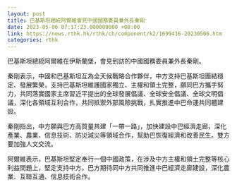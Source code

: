 ```yaml
---
layout: post
title: 巴基斯坦總統阿爾維會見中國國務委員兼外長秦剛
date: 2023-05-06 07:17:23.000000000 +08:00
link: https://news.rthk.hk/rthk/ch/component/k2/1699416-20230506.htm
categories: rthk
---
```


巴基斯坦總統阿爾維在伊斯蘭堡，會見到訪的中國國務委員兼外長秦剛。

秦剛表示，中國和巴基斯坦互為全天候戰略合作夥伴，中方支持巴基斯坦團結穩定、發展繁榮，支持巴基斯坦維護國家獨立、主權和領土完整，願同巴方攜手努力，共同落實國家主席習近平提出的全球發展倡議、全球安全倡議、全球文明倡議，深化各領域互利合作，共同抵禦外部風險挑戰，扎實推進中巴命運共同體建設。

秦剛指出，中方願與巴方高質量共建「一帶一路」，加快建設中巴經濟走廊，深化產業、農業、信息技術、防災減災等領域合作，幫助巴恢復經濟和改善民生。雙方要加強人文交流。

阿爾維表示，巴基斯坦堅定奉行一個中國政策，在涉及中方主權和領土完整等核心利益問題上，堅定支持中方。巴方期待同中方共同推進中巴經濟走廊建設，深化農業、互聯互通、信息技術合作。
